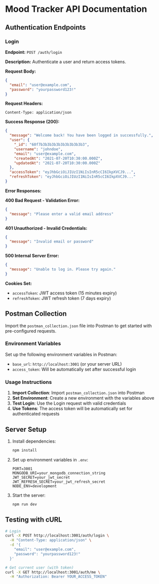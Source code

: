 # Mood Tracker API Documentation

## Authentication Endpoints

### Login

**Endpoint:** `POST /auth/login`

**Description:** Authenticate a user and return access tokens.

**Request Body:**

```json
{
  "email": "user@example.com",
  "password": "yourpassword123!"
}
```

**Request Headers:**

```
Content-Type: application/json
```

**Success Response (200):**

```json
{
  "message": "Welcome back! You have been logged in successfully.",
  "user": {
    "_id": "60f7b3b3b3b3b3b3b3b3b3b3",
    "username": "johndoe",
    "email": "user@example.com",
    "createdAt": "2021-07-20T10:30:00.000Z",
    "updatedAt": "2021-07-20T10:30:00.000Z"
  },
  "accessToken": "eyJhbGciOiJIUzI1NiIsInR5cCI6IkpXVCJ9...",
  "refreshToken": "eyJhbGciOiJIUzI1NiIsInR5cCI6IkpXVCJ9..."
}
```

**Error Responses:**

**400 Bad Request - Validation Error:**

```json
{
  "message": "Please enter a valid email address"
}
```

**401 Unauthorized - Invalid Credentials:**

```json
{
  "message": "Invalid email or password"
}
```

**500 Internal Server Error:**

```json
{
  "message": "Unable to log in. Please try again."
}
```

**Cookies Set:**

- `accessToken`: JWT access token (15 minutes expiry)
- `refreshToken`: JWT refresh token (7 days expiry)

## Postman Collection

Import the `postman_collection.json` file into Postman to get started with pre-configured requests.

### Environment Variables

Set up the following environment variables in Postman:

- `base_url`: `http://localhost:3001` (or your server URL)
- `access_token`: Will be automatically set after successful login

### Usage Instructions

1. **Import Collection**: Import `postman_collection.json` into Postman
2. **Set Environment**: Create a new environment with the variables above
3. **Test Login**: Use the Login request with valid credentials
4. **Use Tokens**: The access token will be automatically set for authenticated requests

## Server Setup

1. Install dependencies:

   ```bash
   npm install
   ```

2. Set up environment variables in `.env`:

   ```
   PORT=3001
   MONGODB_URI=your_mongodb_connection_string
   JWT_SECRET=your_jwt_secret
   JWT_REFRESH_SECRET=your_jwt_refresh_secret
   NODE_ENV=development
   ```

3. Start the server:
   ```bash
   npm run dev
   ```

## Testing with cURL

```bash
# Login
curl -X POST http://localhost:3001/auth/login \
  -H "Content-Type: application/json" \
  -d '{
    "email": "user@example.com",
    "password": "yourpassword123!"
  }'

# Get current user (with token)
curl -X GET http://localhost:3001/auth/me \
  -H "Authorization: Bearer YOUR_ACCESS_TOKEN"
```

